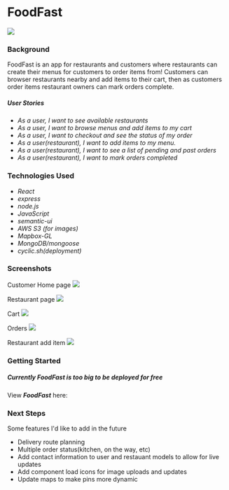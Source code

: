 <h1>FoodFast</h1>

<img src="https://i.imgur.com/9R5zbN5.png">

<h3>Background</h3>

FoodFast is an app for restaurants and customers where restaurants can create their menus for customers to order items from! Customers can browser restaurants nearby and add items to their cart, then as customers order items restaurant owners can mark orders complete.

<h5>User Stories</h5>
<ul>
    <li><em>As a user, I want to see available restaurants</em></li>
    <li><em>As a user, I want to browse menus and add items to my cart</em></li>
    <li><em>As a user, I want to checkout and see the status of my order</em></li>
    <li><em>As a user(restaurant), I want to add items to my menu.</em></li>
    <li><em>As a user(restaurant), I want to see a list of pending and past orders</em></li>
    <li><em>As a user(restaurant), I want to mark orders completed</em></li>
</ul>

<h3>Technologies Used</h3>
<ul>
    <li><em>React</em></li>
    <li><em>express</em></li>
    <li><em>node.js</em></li>
    <li><em>JavaScript</em></li>
    <li><em>semantic-ui</em></li>
    <li><em>AWS S3 (for images)</em></li>
    <li><em>Mapbox-GL</em></li>
    <li><em>MongoDB/mongoose</em></li>
    <li><em>cyclic.sh(deployment)</em></li>
</ul>

<h3>Screenshots</h3>

Customer Home page
<img src="https://imgur.com/fFyf3vA">

Restaurant page
<img src="https://imgur.com/i3cKPP3">

Cart 
<img src="https://imgur.com/x2k72D8">

Orders
<img src="https://imgur.com/JZUOICG">

Restaurant add item 
<img src="https://imgur.com/pDGnpWc">



<h3>Getting Started</h3>

<h5>Currently FoodFast is too big to be deployed for free</h5>
View <strong><em>FoodFast</em></strong> here: 


<h3>Next Steps</h3>

Some features I'd like to add in the future 
<ul>
    <li>Delivery route planning</li>
    <li>Multiple order status(kitchen, on the way, etc)</li>
    <li>Add contact information to user and restauant models to allow for live updates</li>
    <li>Add component load icons for image uploads and updates</li>
    <li>Update maps to make pins more dynamic</li>
</ul>